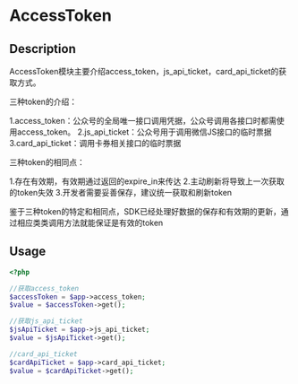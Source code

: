 # AccessToken

## Description
AccessToken模块主要介绍access_token，js_api_ticket，card_api_ticket的获取方式。

三种token的介绍：

1.access_token：公众号的全局唯一接口调用凭据，公众号调用各接口时都需使用access_token。
2.js_api_ticket：公众号用于调用微信JS接口的临时票据
3.card_api_ticket：调用卡券相关接口的临时票据

三种token的相同点：

1.存在有效期，有效期通过返回的expire_in来传达
2.主动刷新将导致上一次获取的token失效
3.开发者需要妥善保存，建议统一获取和刷新token

鉴于三种token的特定和相同点，SDK已经处理好数据的保存和有效期的更新，通过相应类类调用方法就能保证是有效的token

## Usage
```php
<?php 

//获取access_token
$accessToken = $app->access_token;
$value = $accessToken->get();

//获取js_api_ticket
$jsApiTicket = $app->js_api_ticket;
$value = $jsApiTicket->get();

//card_api_ticket
$cardApiTicket = $app->card_api_ticket;
$value = $cardApiTicket->get();

```
